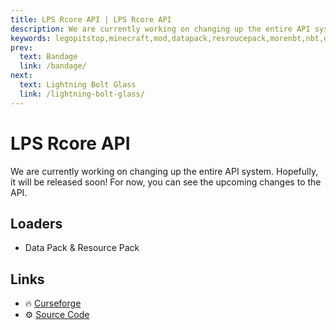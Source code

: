 ```yaml
---
title: LPS Rcore API | LPS Rcore API
description: We are currently working on changing up the entire API system. Hopefully, it will be released soon! For now, you can see the upcoming changes to the API.
keywords: legopitstop,minecraft,mod,datapack,resroucepack,morenbt,nbt,data
prev:
  text: Bandage
  link: /bandage/
next:
  text: Lightning Bolt Glass
  link: /lightning-bolt-glass/
---
```


# LPS Rcore API

We are currently working on changing up the entire API system. Hopefully, it will be released soon! For now, you can see the upcoming changes to the API.

## Loaders

- Data Pack & Resource Pack

## Links

- :fire: [Curseforge](https://www.curseforge.com/minecraft/customization/legopitstops-recipe-core-datapack)
- :gear: [Source Code](https://github.com/legopitstop/LPS-Recipe-API-Datapack)
